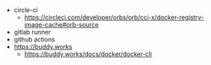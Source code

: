 * circle-ci
  * https://circleci.com/developer/orbs/orb/cci-x/docker-registry-image-cache#orb-source
* gitlab runner
* github actions
* https://buddy.works
  * https://buddy.works/docs/docker/docker-cli